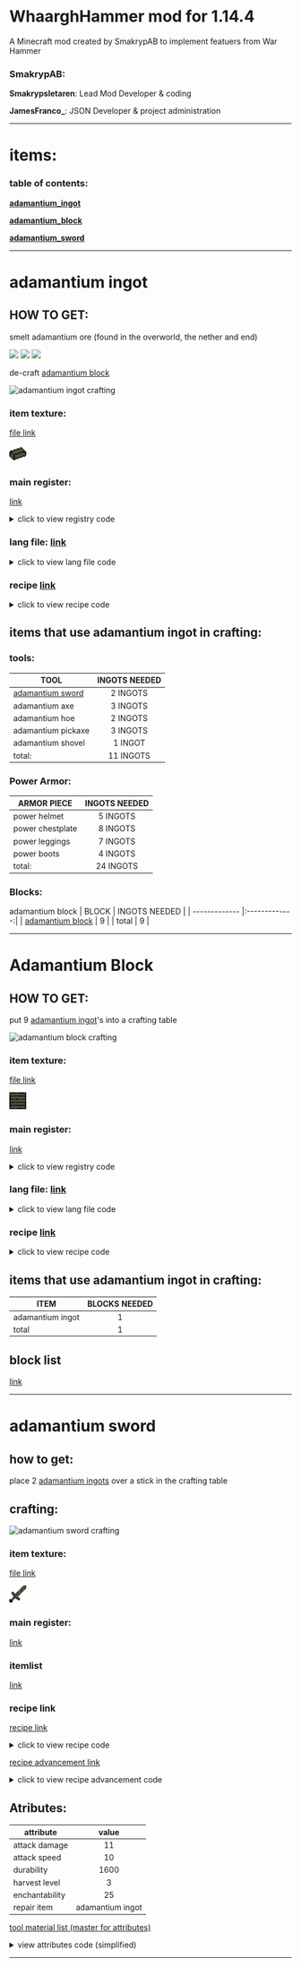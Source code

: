 # WhaarghHammer mod for 1.14.4
A Minecraft mod created by SmakrypAB to implement featuers from War Hammer

### SmakrypAB: 


**Smakrypsletaren**: Lead Mod Developer & coding


**JamesFranco_**: JSON Developer & project administration



___
# items: 	

### table of contents:
[**adamantium_ingot**](https://github.com/SmakrypAB/WhaarghHammer-1.14.4/blob/unfinnished-code/items.md#adamantium_ingot)

[**adamantium_block**](https://github.com/SmakrypAB/WhaarghHammer/blob/master/items.md#adamantium-block)

[**adamantium_sword**](https://github.com/SmakrypAB/WhaarghHammer-1.14.4/blob/unfinnished-code/items.md#adamantium-sword)
___
# adamantium ingot 

## HOW TO GET: 
smelt adamantium ore (found in the overworld, the nether and end)

<img src="https://cdn.discordapp.com/attachments/390208204984025088/684100817552408619/unknown.png"> <img src="https://media.discordapp.net/attachments/390208204984025088/684097878666510358/unknown.png"> <img src="https://cdn.discordapp.com/attachments/390208204984025088/684098191255404562/unknown.png">

de-craft [adamantium block](https://github.com/SmakrypAB/WhaarghHammer/blob/master/items.md#adamantium-block)

<img src="https://cdn.discordapp.com/attachments/390208204984025088/684096612523573269/unknown.png" alt="adamantium ingot crafting">

### item texture:  
[file link](https://github.com/SmakrypAB/WhaarghHammer-1.14.4/blob/41874cc925adf76cfffc23f0f1af09dd814beb78/src/main/java/smakrypsletaren/whaarghhammer/lists/ItemList.java#L7)


<img src="https://github.com/SmakrypAB/WhaarghHammer-1.14.4/blob/master/src/main/resources/assets/whaarghhammer/textures/item/adamantium_ingot.png" alt="adamantium ingot" height="30" width="30"/>

### main register: 

[link](https://github.com/SmakrypAB/WhaarghHammer-1.14.4/blob/41874cc925adf76cfffc23f0f1af09dd814beb78/src/main/java/smakrypsletaren/whaarghhammer/WhaarghHammer.java#L85)

<details>
<summary>click to view registry code</summary>
<p>

```java
ItemList.adamantium_ingot = new Item(new Item.Properties().group(ItemGroup.MISC)).setRegistryName(location("adamantium_ingot")),
```
</p>
</details>

### lang file: [link](https://github.com/SmakrypAB/WhaarghHammer-1.14.4/blob/41874cc925adf76cfffc23f0f1af09dd814beb78/src/main/resources/assets/whaarghhammer/lang/en_us.json#L2)

<details>
<summary>click to view lang file code</summary>
<p>

```json
"item.whaarghhammer.adamantium_ingot": "adamantium ingot",
```

</p>
</details>


### recipe [link](https://github.com/SmakrypAB/WhaarghHammer-1.14.4/blob/master/src/main/resources/data/whaarghhammer/recipes/tutorial_item_crafting.json)

<details>
<summary>click to view recipe code</summary>
<p>

```json
{
	"type": "minecraft:crafting_shapeless",
	"ingredients": [
		{ "item": "whaarghhammer:tutorial_block" }
	],
	"result": {
		"item": "whaarghhammer:tutorial_item",
		"count": 9
 	}
}
```

</p>
</details>


## items that use adamantium ingot in crafting:
### tools: 
|  TOOL | INGOTS NEEDED |
| ------------- |:-------------:|
| [adamantium sword](https://github.com/SmakrypAB/WhaarghHammer-1.14.4/blob/unfinnished-code/items.md#adamantium-sword) | 2 INGOTS |
| adamantium axe | 3 INGOTS |
| adamantium hoe | 2 INGOTS |
| adamantium pickaxe | 3 INGOTS |
| adamantium shovel | 1 INGOT |
| total: | 11 INGOTS |
### Power Armor:
| ARMOR PIECE | INGOTS NEEDED |
| ------------- |:-------------:|
| power helmet | 5 INGOTS |
| power chestplate | 8 INGOTS | 
| power leggings | 7 INGOTS  |
| power boots | 4 INGOTS |
| total: | 24 INGOTS |
### Blocks:

adamantium block
|  BLOCK | INGOTS NEEDED |
| ------------- |:-------------:|
| [adamantium block](https://github.com/SmakrypAB/WhaarghHammer/blob/master/items.md#adamantium-block) | 9 |
| total | 9 |
___

# Adamantium Block


## HOW TO GET:

put 9 [adamantium ingot](https://github.com/SmakrypAB/WhaarghHammer-1.14.4/blob/unfinnished-code/items.md#adamantium_ingot)'s into a crafting table


<img src="https://cdn.discordapp.com/attachments/390208204984025088/685660829617618958/unknown.png" alt="adamantium block crafting">

### item texture:  
[file link](https://github.com/SmakrypAB/WhaarghHammer-1.14.4/blob/41874cc925adf76cfffc23f0f1af09dd814beb78/src/main/java/smakrypsletaren/whaarghhammer/lists/ItemList.java#L7)


<img src="https://github.com/SmakrypAB/WhaarghHammer/blob/master/src/main/resources/assets/whaarghhammer/textures/block/adamantium_block.png" alt="adamantium block" height="30" width="30"/>


### main register: 

[link](https://github.com/SmakrypAB/WhaarghHammer/blob/9b2fddaee1c97e26d90f52a338ec47521984f535/src/main/java/smakrypsletaren/whaarghhammer/WhaarghHammer.java#L107)

<details>
<summary>click to view registry code</summary>
<p>

```java
ItemList.adamantium_block = new BlockItem(BlockList.adamantium_block, new Item.Properties().group(WhaarghH)).setRegistryName(BlockList.adamantium_block.getRegistryName()),
```
</p>
</details>


### lang file: [link](https://github.com/SmakrypAB/WhaarghHammer-1.14.4/blob/41874cc925adf76cfffc23f0f1af09dd814beb78/src/main/resources/assets/whaarghhammer/lang/en_us.json#L2)


<details>
<summary>click to view lang file code</summary>
<p>

```json
"item.whaarghhammer.adamantium_block": "adamantium block",
```

</p>
</details>

### recipe [link](https://github.com/SmakrypAB/WhaarghHammer/blob/master/src/main/resources/data/whaarghhammer/recipes/adamantium_block.json)

<details>
<summary>click to view recipe code</summary>
<p>

```json
  
{
	"type": "minecraft:crafting_shaped",
	"pattern": [
		"XXX",
		"XXX",
		"XXX"
	],
	"key": {
		"X": {
			"item": "whaarghhammer:adamantium_ingot"
		}
	},
	"result": {
		"item": "whaarghhammer:adamantium_block"
 	}
}
```

</p>
</details>

## items that use adamantium ingot in crafting:

|  ITEM | BLOCKS NEEDED |
| ------------- |:-------------:|
| adamantium ingot | 1 |
| total | 1 |

## block list
[link](https://github.com/SmakrypAB/WhaarghHammer-1.14.4-out-dated-/blob/master/src/main/java/smakrypsletaren/whaarghhammer/lists/BlockList.java)

___

# adamantium sword

## how to get:
place 2 [adamantium ingots](https://github.com/SmakrypAB/WhaarghHammer-1.14.4/blob/unfinnished-code/items.md#adamantium_ingot) over a stick in the crafting table

## crafting: 

<img src="https://cdn.discordapp.com/attachments/390208204984025088/684093543366524982/unknown.png" alt="adamantium sword crafting">

### item texture:  
[file link](https://github.com/SmakrypAB/WhaarghHammer-1.14.4/blob/41874cc925adf76cfffc23f0f1af09dd814beb78/src/main/java/smakrypsletaren/whaarghhammer/lists/ItemList.java#L7)


<img src="https://github.com/SmakrypAB/WhaarghHammer-1.14.4/blob/master/src/main/resources/assets/whaarghhammer/textures/item/adamantium_sword.png" alt="adamantium sword" height="30" width="30"/>

### main register:

[link](https://github.com/SmakrypAB/WhaarghHammer-1.14.4/blob/445bb9d78873a7919067a13e5e98c70dc85981f3/src/main/java/smakrypsletaren/whaarghhammer/WhaarghHammer.java#L94)

### itemlist

[link](https://github.com/SmakrypAB/WhaarghHammer-1.14.4/blob/dfba025200b4dbf5bd9bce26412028bca9ef915f/src/main/java/smakrypsletaren/whaarghhammer/lists/ItemList.java#L9)

### recipe link

[recipe link](https://github.com/SmakrypAB/WhaarghHammer-1.14.4/blob/master/src/main/resources/data/whaarghhammer/recipes/adamantium_sword.json)


<details>
<summary>click to view recipe code</summary>
<p>

```json
{
	"type": "minecraft:crafting_shaped",
	"pattern": [
		"X",
		"X",
		"#"
	],
	"key": {
		"#": {
 			"item": "minecraft:stick"
		},
		"X": {
			"item": "whaarghhammer:adamantium_ingot"
		}
	},
	"result": {
		"item": "whaarghhammer:adamantium_sword"
 	}
}
```
</details>
</p>

[recipe advancement link](https://github.com/SmakrypAB/WhaarghHammer-1.14.4/blob/master/src/main/resources/data/whaarghhammer/advancements/recipes/misc/tutorial_sword.json)

<details>
<summary>click to view recipe advancement code</summary>
<p>


```json
{
    "parent": "minecraft:recipes/root",
    "rewards": {
        "recipes": [
            "whaarghhammer:tutorial_sword"
        ]
    },
    "criteria": {
        "has_ingot": {
            "trigger": "minecraft:inventory_changed",
            "conditions": {
                "items": [
                    {
                        "item": "whaarghhammer:tutorial_item"
                    }
                ]
            }
        },
        "has_the_recipe": {
            "trigger": "minecraft:recipe_unlocked",
            "conditions": {
                "recipe": "whaarghhammer:tutorial_sword"
            }
        }
    },
    "requirements": [
        [
            "has_ingot",
            "has_the_recipe"
        ]
    ]
}
```
</p>
</details>

## Atributes:

|  attribute | value |
| ------------- |:-------------:|
| attack damage | 11 |
| attack speed | 10 |
| durability | 1600 |
| harvest level | 3 |
| enchantability | 25  |
| repair item | adamantium ingot | 

[tool material list (master for attributes)](https://github.com/SmakrypAB/WhaarghHammer-1.14.4/blob/master/src/main/java/smakrypsletaren/whaarghhammer/lists/ToolMaterialList.java)

<details>
<summary>view attributes code (simplified)</summary>
<p>

```java

public enum ToolMaterialList implements IItemTier
{
 // these values (10.0f, 9.0f, 1600, 3, 25,) are constant values
	tutorial(10.0f, 9.0f, 1600, 3, 25, ItemList.tutorial_item);
  // here the defined values get used in order of what value was written first and gets put into a variable
	private float attackDamage, efficiency;
	private int durability, harvestLevel, enchantability;
	private Item repairMaterial;
	
	private ToolMaterialList(float attackDamage, float efficiency, int durability, int harvestLevel, int enchantability, Item repairMaterial) 
	{
  // the variables get turned into @override readable values that will replace the source code
		this.attackDamage = attackDamage;
		this.efficiency = efficiency;
		this.durability = durability;
		this.harvestLevel = harvestLevel;
		this.enchantability = enchantability;
		this.repairMaterial = repairMaterial;
	}
```

```java
ItemList.tutorial_sword = new SwordItem(ToolMaterialList.tutorial, 0, 6.0f, new Item.Properties().group(WhaarghH)).setRegistryName(location("tutorial_sword")),
```

</p>
</details>

___

